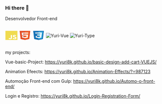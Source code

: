 ### Hi there 👋

Desenvolvedor Front-end

<div style="display: inline_block"><br>
  <img align="center" alt="Yuri-JS" height="30" width="40" src="https://raw.githubusercontent.com/devicons/devicon/master/icons/javascript/javascript-plain.svg">
  <img align="center" alt="Yuri-HTML" height="30" width="40" src="https://raw.githubusercontent.com/devicons/devicon/master/icons/html5/html5-original.svg">
  <img align="center" alt="Yuri-CSS" height="30" width="40" src="https://raw.githubusercontent.com/devicons/devicon/master/icons/css3/css3-original.svg">
  <img align="center" alt="Yuri-Vue" height="30" width="80" src="https://img.shields.io/badge/Vue.js-4FC08D?logo=vuedotjs&logoColor=fff&style=for-the-badge">
  <img align="center" alt="Yuri-Type" height="30" width="100" src="https://img.shields.io/badge/TypeScript-3178C6?logo=typescript&logoColor=fff&style=for-the-badge">
</div>
<br>

my projects:

Vue-basic-Project: https://yuri8k.github.io/basic-design-add-cart-VUEJS/

Animation Efeects: https://yuri8k.github.io/Animation-Effects/?=987123

Automoção Front-end com Gulp: https://yuri8k.github.io/Automo-o-front-end/

Login e Registro: https://yuri8k.github.io/Login-Registration-Form/
